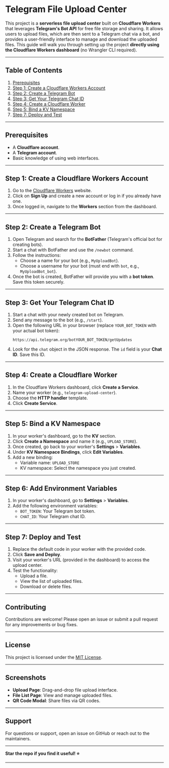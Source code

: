 # Telegram File Upload Center

This project is a **serverless file upload center** built on **Cloudflare Workers** that leverages **Telegram's Bot API** for free file storage and sharing. It allows users to upload files, which are then sent to a Telegram chat via a bot, and provides a user-friendly interface to manage and download the uploaded files. This guide will walk you through setting up the project **directly using the Cloudflare Workers dashboard** (no Wrangler CLI required).

---

## Table of Contents
1. [Prerequisites](#prerequisites)
2. [Step 1: Create a Cloudflare Workers Account](#step-1-create-a-cloudflare-workers-account)
3. [Step 2: Create a Telegram Bot](#step-2-create-a-telegram-bot)
4. [Step 3: Get Your Telegram Chat ID](#step-3-get-your-telegram-chat-id)
5. [Step 4: Create a Cloudflare Worker](#step-4-create-a-cloudflare-worker)
6. [Step 5: Bind a KV Namespace](#step-5-bind-a-kv-namespace)
7. [Step 7: Deploy and Test](#step-7-deploy-and-test)

---

## Prerequisites
- A **Cloudflare account**.
- A **Telegram account**.
- Basic knowledge of using web interfaces.

---

## Step 1: Create a Cloudflare Workers Account
1. Go to the [Cloudflare Workers](https://workers.cloudflare.com/) website.
2. Click on **Sign Up** and create a new account or log in if you already have one.
3. Once logged in, navigate to the **Workers** section from the dashboard.

---

## Step 2: Create a Telegram Bot
1. Open Telegram and search for the **BotFather** (Telegram's official bot for creating bots).
2. Start a chat with BotFather and use the `/newbot` command.
3. Follow the instructions:
   - Choose a name for your bot (e.g., `MyUploadBot`).
   - Choose a username for your bot (must end with `bot`, e.g., `MyUploadBot_bot`).
4. Once the bot is created, BotFather will provide you with a **bot token**. Save this token securely.

---

## Step 3: Get Your Telegram Chat ID
1. Start a chat with your newly created bot on Telegram.
2. Send any message to the bot (e.g., `/start`).
3. Open the following URL in your browser (replace `YOUR_BOT_TOKEN` with your actual bot token):
   ```
   https://api.telegram.org/botYOUR_BOT_TOKEN/getUpdates
   ```
4. Look for the `chat` object in the JSON response. The `id` field is your **Chat ID**. Save this ID.

---

## Step 4: Create a Cloudflare Worker
1. In the Cloudflare Workers dashboard, click **Create a Service**.
2. Name your worker (e.g., `telegram-upload-center`).
3. Choose the **HTTP handler** template.
4. Click **Create Service**.

---

## Step 5: Bind a KV Namespace
1. In your worker's dashboard, go to the **KV** section.
2. Click **Create a Namespace** and name it (e.g., `UPLOAD_STORE`).
3. Once created, go back to your worker's **Settings** > **Variables**.
4. Under **KV Namespace Bindings**, click **Edit Variables**.
5. Add a new binding:
   - Variable name: `UPLOAD_STORE`
   - KV namespace: Select the namespace you just created.

---

## Step 6: Add Environment Variables
1. In your worker's dashboard, go to **Settings** > **Variables**.
2. Add the following environment variables:
   - `BOT_TOKEN`: Your Telegram bot token.
   - `CHAT_ID`: Your Telegram chat ID.

---

## Step 7: Deploy and Test
1. Replace the default code in your worker with the provided code.
2. Click **Save and Deploy**.
3. Visit your worker's URL (provided in the dashboard) to access the upload center.
4. Test the functionality:
   - Upload a file.
   - View the list of uploaded files.
   - Download or delete files.

---

## Contributing
Contributions are welcome! Please open an issue or submit a pull request for any improvements or bug fixes.

---

## License
This project is licensed under the [MIT License](LICENSE).

---

## Screenshots
- **Upload Page**: Drag-and-drop file upload interface.
- **File List Page**: View and manage uploaded files.
- **QR Code Modal**: Share files via QR codes.

---

## Support
For questions or support, open an issue on GitHub or reach out to the maintainers.

---

**Star the repo if you find it useful! ⭐**  

---

